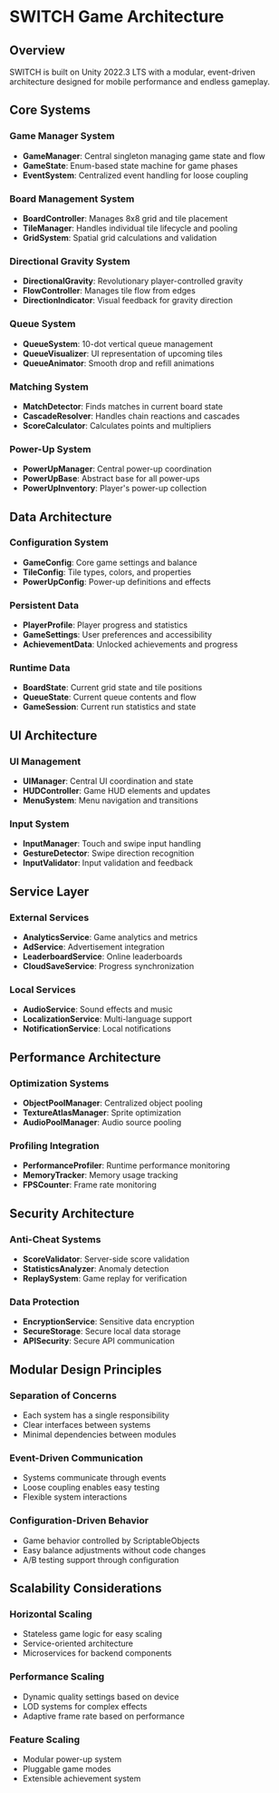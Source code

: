# SWITCH Game Architecture

## Overview
SWITCH is built on Unity 2022.3 LTS with a modular, event-driven architecture designed for mobile performance and endless gameplay.

## Core Systems

### Game Manager System
- **GameManager**: Central singleton managing game state and flow
- **GameState**: Enum-based state machine for game phases
- **EventSystem**: Centralized event handling for loose coupling

### Board Management System
- **BoardController**: Manages 8x8 grid and tile placement
- **TileManager**: Handles individual tile lifecycle and pooling
- **GridSystem**: Spatial grid calculations and validation

### Directional Gravity System
- **DirectionalGravity**: Revolutionary player-controlled gravity
- **FlowController**: Manages tile flow from edges
- **DirectionIndicator**: Visual feedback for gravity direction

### Queue System
- **QueueSystem**: 10-dot vertical queue management
- **QueueVisualizer**: UI representation of upcoming tiles
- **QueueAnimator**: Smooth drop and refill animations

### Matching System
- **MatchDetector**: Finds matches in current board state
- **CascadeResolver**: Handles chain reactions and cascades
- **ScoreCalculator**: Calculates points and multipliers

### Power-Up System
- **PowerUpManager**: Central power-up coordination
- **PowerUpBase**: Abstract base for all power-ups
- **PowerUpInventory**: Player's power-up collection

## Data Architecture

### Configuration System
- **GameConfig**: Core game settings and balance
- **TileConfig**: Tile types, colors, and properties
- **PowerUpConfig**: Power-up definitions and effects

### Persistent Data
- **PlayerProfile**: Player progress and statistics
- **GameSettings**: User preferences and accessibility
- **AchievementData**: Unlocked achievements and progress

### Runtime Data
- **BoardState**: Current grid state and tile positions
- **QueueState**: Current queue contents and flow
- **GameSession**: Current run statistics and state

## UI Architecture

### UI Management
- **UIManager**: Central UI coordination and state
- **HUDController**: Game HUD elements and updates
- **MenuSystem**: Menu navigation and transitions

### Input System
- **InputManager**: Touch and swipe input handling
- **GestureDetector**: Swipe direction recognition
- **InputValidator**: Input validation and feedback

## Service Layer

### External Services
- **AnalyticsService**: Game analytics and metrics
- **AdService**: Advertisement integration
- **LeaderboardService**: Online leaderboards
- **CloudSaveService**: Progress synchronization

### Local Services
- **AudioService**: Sound effects and music
- **LocalizationService**: Multi-language support
- **NotificationService**: Local notifications

## Performance Architecture

### Optimization Systems
- **ObjectPoolManager**: Centralized object pooling
- **TextureAtlasManager**: Sprite optimization
- **AudioPoolManager**: Audio source pooling

### Profiling Integration
- **PerformanceProfiler**: Runtime performance monitoring
- **MemoryTracker**: Memory usage tracking
- **FPSCounter**: Frame rate monitoring

## Security Architecture

### Anti-Cheat Systems
- **ScoreValidator**: Server-side score validation
- **StatisticsAnalyzer**: Anomaly detection
- **ReplaySystem**: Game replay for verification

### Data Protection
- **EncryptionService**: Sensitive data encryption
- **SecureStorage**: Secure local data storage
- **APISecurity**: Secure API communication

## Modular Design Principles

### Separation of Concerns
- Each system has a single responsibility
- Clear interfaces between systems
- Minimal dependencies between modules

### Event-Driven Communication
- Systems communicate through events
- Loose coupling enables easy testing
- Flexible system interactions

### Configuration-Driven Behavior
- Game behavior controlled by ScriptableObjects
- Easy balance adjustments without code changes
- A/B testing support through configuration

## Scalability Considerations

### Horizontal Scaling
- Stateless game logic for easy scaling
- Service-oriented architecture
- Microservices for backend components

### Performance Scaling
- Dynamic quality settings based on device
- LOD systems for complex effects
- Adaptive frame rate based on performance

### Feature Scaling
- Modular power-up system
- Pluggable game modes
- Extensible achievement system
